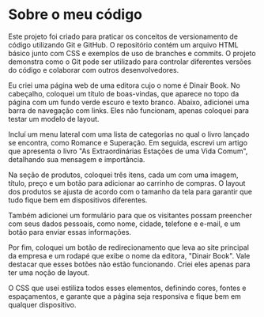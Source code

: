 # Sobre o meu código

Este projeto foi criado para praticar os conceitos de versionamento de código utilizando Git e GitHub. O repositório contém um arquivo HTML básico junto com CSS e exemplos de uso de branches e commits. O projeto demonstra como o Git pode ser utilizado para controlar diferentes versões do código e colaborar com outros desenvolvedores.

Eu criei uma página web de uma editora cujo o nome é Dinair Book. No cabeçalho, coloquei um título de boas-vindas, que aparece no topo da página com um fundo verde escuro e texto branco. Abaixo, adicionei uma barra de navegação com links. Eles não funcionam, apenas coloquei para testar um modelo de layout.

Incluí um menu lateral com uma lista de categorias no qual o livro lançado se encontra, como Romance e Superação. Em seguida, escrevi um artigo que apresenta o livro "As Extraordinárias Estações de uma Vida Comum", detalhando sua mensagem e importância.

Na seção de produtos, coloquei três itens, cada um com uma imagem, título, preço e um botão para adicionar ao carrinho de compras. O layout dos produtos se ajusta de acordo com o tamanho da tela para garantir que tudo fique bem em dispositivos diferentes.

Também adicionei um formulário para que os visitantes possam preencher com seus dados pessoais, como nome, cidade, telefone e e-mail, e um botão para enviar essas informações.

Por fim, coloquei um botão de redirecionamento que leva ao site principal da empresa e um rodapé que exibe o nome da editora, "Dinair Book".
Vale destacar que esses botões não estão funcionando. Criei eles apenas para ter uma noção de layout.

O CSS que usei estiliza todos esses elementos, definindo cores, fontes e espaçamentos, e garante que a página seja responsiva e fique bem em qualquer dispositivo.


